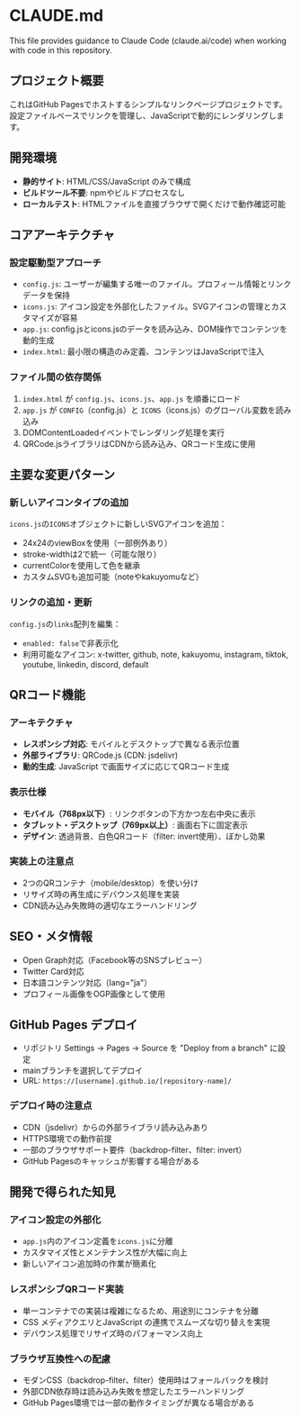 # CLAUDE.md

This file provides guidance to Claude Code (claude.ai/code) when working with code in this repository.

## プロジェクト概要

これはGitHub Pagesでホストするシンプルなリンクページプロジェクトです。設定ファイルベースでリンクを管理し、JavaScriptで動的にレンダリングします。

## 開発環境

- **静的サイト**: HTML/CSS/JavaScript のみで構成
- **ビルドツール不要**: npmやビルドプロセスなし
- **ローカルテスト**: HTMLファイルを直接ブラウザで開くだけで動作確認可能

## コアアーキテクチャ

### 設定駆動型アプローチ

- `config.js`: ユーザーが編集する唯一のファイル。プロフィール情報とリンクデータを保持
- `icons.js`: アイコン設定を外部化したファイル。SVGアイコンの管理とカスタマイズが容易
- `app.js`: config.jsとicons.jsのデータを読み込み、DOM操作でコンテンツを動的生成
- `index.html`: 最小限の構造のみ定義、コンテンツはJavaScriptで注入

### ファイル間の依存関係

1. `index.html` が `config.js`、`icons.js`、`app.js` を順番にロード
2. `app.js` が `CONFIG`（config.js）と `ICONS`（icons.js）のグローバル変数を読み込み
3. DOMContentLoadedイベントでレンダリング処理を実行
4. QRCode.jsライブラリはCDNから読み込み、QRコード生成に使用

## 主要な変更パターン

### 新しいアイコンタイプの追加

`icons.js`の`ICONS`オブジェクトに新しいSVGアイコンを追加：

- 24x24のviewBoxを使用（一部例外あり）
- stroke-widthは2で統一（可能な限り）
- currentColorを使用して色を継承
- カスタムSVGも追加可能（noteやkakuyomuなど）

### リンクの追加・更新

`config.js`の`links`配列を編集：

- `enabled: false`で非表示化
- 利用可能なアイコン: x-twitter, github, note, kakuyomu, instagram, tiktok, youtube, linkedin, discord, default

## QRコード機能

### アーキテクチャ

- **レスポンシブ対応**: モバイルとデスクトップで異なる表示位置
- **外部ライブラリ**: QRCode.js (CDN: jsdelivr)
- **動的生成**: JavaScript で画面サイズに応じてQRコード生成

### 表示仕様

- **モバイル（768px以下）**: リンクボタンの下方かつ左右中央に表示
- **タブレット・デスクトップ（769px以上）**: 画面右下に固定表示
- **デザイン**: 透過背景、白色QRコード（filter: invert使用）、ぼかし効果

### 実装上の注意点

- 2つのQRコンテナ（mobile/desktop）を使い分け
- リサイズ時の再生成にデバウンス処理を実装
- CDN読み込み失敗時の適切なエラーハンドリング

## SEO・メタ情報

- Open Graph対応（Facebook等のSNSプレビュー）
- Twitter Card対応
- 日本語コンテンツ対応（lang="ja"）
- プロフィール画像をOGP画像として使用

## GitHub Pages デプロイ

- リポジトリ Settings → Pages → Source を "Deploy from a branch" に設定
- mainブランチを選択してデプロイ
- URL: `https://[username].github.io/[repository-name]/`

### デプロイ時の注意点

- CDN（jsdelivr）からの外部ライブラリ読み込みあり
- HTTPS環境での動作前提
- 一部のブラウザサポート要件（backdrop-filter、filter: invert）
- GitHub Pagesのキャッシュが影響する場合がある

## 開発で得られた知見

### アイコン設定の外部化

- `app.js`内のアイコン定義を`icons.js`に分離
- カスタマイズ性とメンテナンス性が大幅に向上
- 新しいアイコン追加時の作業が簡素化

### レスポンシブQRコード実装

- 単一コンテナでの実装は複雑になるため、用途別にコンテナを分離
- CSS メディアクエリとJavaScript の連携でスムーズな切り替えを実現
- デバウンス処理でリサイズ時のパフォーマンス向上

### ブラウザ互換性への配慮

- モダンCSS（backdrop-filter、filter）使用時はフォールバックを検討
- 外部CDN依存時は読み込み失敗を想定したエラーハンドリング
- GitHub Pages環境では一部の動作タイミングが異なる場合がある
